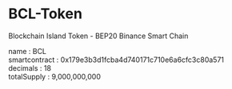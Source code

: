 # BCL-Token
Blockchain Island Token - BEP20 Binance Smart Chain

name : BCL<br/>
smartcontract : 0x179e3b3d1fcba4d740171c710e6a6cfc3c80a571<br/>
decimals : 18<br/>
totalSupply : 9,000,000,000
